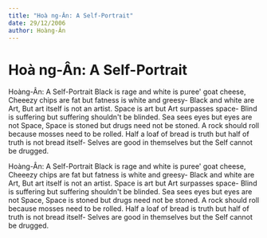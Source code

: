 ```yaml
---
title: "Hoà ng-Ân: A Self-Portrait"
date: 29/12/2006
author: Hoàng-Ân
---
```


# Hoà ng-Ân: A Self-Portrait

Hoàng-Ân: A Self-Portrait
Black is rage and white is puree' goat cheese,
Cheeezy chips are fat but fatness is white and greesy-
Black and white are Art,
But art itself is not an artist.
Space is art but Art surpasses space-
Blind is suffering but suffering shouldn't be blinded.
Sea sees eyes but eyes are not Space,
Space is stoned but drugs need not be stoned.
A rock should roll
because mosses need to be rolled.
Half a loaf of bread is truth
but half of truth is not bread itself-
Selves are good in themselves
but the Self cannot be drugged.

Hoàng-Ân: A Self-Portrait
Black is rage and white is puree' goat cheese,
Cheeezy chips are fat but fatness is white and greesy-
Black and white are Art,
But art itself is not an artist.
Space is art but Art surpasses space-
Blind is suffering but suffering shouldn't be blinded.
Sea sees eyes but eyes are not Space,
Space is stoned but drugs need not be stoned.
A rock should roll
because mosses need to be rolled.
Half a loaf of bread is truth
but half of truth is not bread itself-
Selves are good in themselves
but the Self cannot be drugged.
